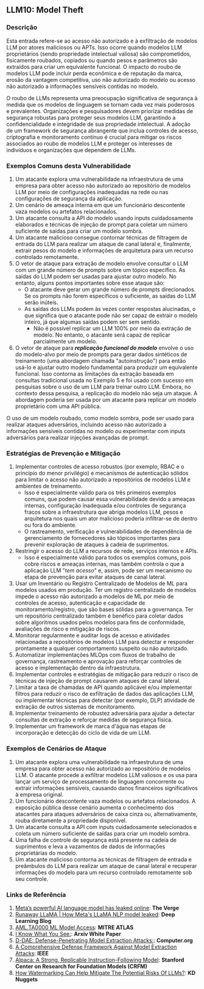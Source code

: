 ## LLM10: Model Theft

### Descrição

Esta entrada refere-se ao acesso não autorizado e à exfiltração de modelos LLM por atores maliciosos ou APTs. Isso ocorre quando modelos LLM proprietários (sendo propriedade intelectual valiosa) são comprometidos, fisicamente roubados, copiados ou quando pesos e parâmetros são extraídos para criar um equivalente funcional. O impacto do roubo de modelos LLM pode incluir perda econômica e de reputação da marca, erosão da vantagem competitiva, uso não autorizado do modelo ou acesso não autorizado a informações sensíveis contidas no modelo.

O roubo de LLMs representa uma preocupação significativa de segurança à medida que os modelos de linguagem se tornam cada vez mais poderosos e prevalentes. Organizações e pesquisadores devem priorizar medidas de segurança robustas para proteger seus modelos LLM, garantindo a confidencialidade e integridade de sua propriedade intelectual. A adoção de um framework de segurança abrangente que inclua controles de acesso, criptografia e monitoramento contínuo é crucial para mitigar os riscos associados ao roubo de modelos LLM e proteger os interesses de indivíduos e organizações que dependem de LLMs.

### Exemplos Comuns desta Vulnerabilidade

1. Um atacante explora uma vulnerabilidade na infraestrutura de uma empresa para obter acesso não autorizado ao repositório de modelos LLM por meio de configurações inadequadas na rede ou nas configurações de segurança da aplicação.
2. Um cenário de ameaça interna em que um funcionário descontente vaza modelos ou artefatos relacionados.
3. Um atacante consulta a API do modelo usando inputs cuidadosamente elaborados e técnicas de injeção de prompt para coletar um número suficiente de saídas para criar um modelo sombra.
4. Um atacante malicioso consegue contornar técnicas de filtragem de entrada do LLM para realizar um ataque de canal lateral e, finalmente, extrair pesos do modelo e informações de arquitetura para um recurso controlado remotamente.
5. O vetor de ataque para extração de modelo envolve consultar o LLM com um grande número de prompts sobre um tópico específico. As saídas do LLM podem ser usadas para ajustar outro modelo. No entanto, alguns pontos importantes sobre esse ataque são:
   - O atacante deve gerar um grande número de prompts direcionados. Se os prompts não forem específicos o suficiente, as saídas do LLM serão inúteis.
   - As saídas dos LLMs podem às vezes conter respostas alucinadas, o que significa que o atacante pode não ser capaz de extrair o modelo inteiro, já que algumas saídas podem ser sem sentido.
     - Não é possível replicar um LLM 100% por meio da extração de modelo. No entanto, o atacante será capaz de replicar parcialmente um modelo.
6. O vetor de ataque para **_replicação funcional do modelo_** envolve o uso do modelo-alvo por meio de prompts para gerar dados sintéticos de treinamento (uma abordagem chamada "autoinstrução") para então usá-lo e ajustar outro modelo fundamental para produzir um equivalente funcional. Isso contorna as limitações da extração baseada em consultas tradicional usada no Exemplo 5 e foi usado com sucesso em pesquisas sobre o uso de um LLM para treinar outro LLM. Embora, no contexto dessa pesquisa, a replicação do modelo não seja um ataque. A abordagem poderia ser usada por um atacante para replicar um modelo proprietário com uma API pública.

O uso de um modelo roubado, como modelo sombra, pode ser usado para realizar ataques adversários, incluindo acesso não autorizado a informações sensíveis contidas no modelo ou experimentar com inputs adversários para realizar injeções avançadas de prompt.

### Estratégias de Prevenção e Mitigação

1. Implementar controles de acesso robustos (por exemplo, RBAC e o princípio do menor privilégio) e mecanismos de autenticação sólidos para limitar o acesso não autorizado a repositórios de modelos LLM e ambientes de treinamento.
   - Isso é especialmente válido para os três primeiros exemplos comuns, que podem causar essa vulnerabilidade devido a ameaças internas, configuração inadequada e/ou controles de segurança fracos sobre a infraestrutura que abriga modelos LLM, pesos e arquitetura nos quais um ator malicioso poderia infiltrar-se de dentro ou fora do ambiente.
   - O rastreamento, verificação e vulnerabilidades de dependência de gerenciamento de fornecedores são tópicos importantes para prevenir exploração de ataques à cadeia de suprimentos.
2. Restringir o acesso do LLM a recursos de rede, serviços internos e APIs.
   - Isso é especialmente válido para todos os exemplos comuns, pois cobre riscos e ameaças internas, mas também controla o que a aplicação LLM "_tem acesso_" e, assim, pode ser um mecanismo ou etapa de prevenção para evitar ataques de canal lateral.
3. Usar um Inventário ou Registro Centralizado de Modelos de ML para modelos usados em produção. Ter um registro centralizado de modelos impede o acesso não autorizado a modelos de ML por meio de controles de acesso, autenticação e capacidade de monitoramento/registro, que são bases sólidas para a governança. Ter um repositório centralizado também é benéfico para coletar dados sobre algoritmos usados pelos modelos para fins de conformidade, avaliações de risco e mitigação de riscos.
4. Monitorar regularmente e auditar logs de acesso e atividades relacionadas a repositórios de modelos LLM para detectar e responder prontamente a qualquer comportamento suspeito ou não autorizado.
5. Automatizar implementações MLOps com fluxos de trabalho de governança, rastreamento e aprovação para reforçar controles de acesso e implementação dentro da infraestrutura.
6. Implementar controles e estratégias de mitigação para reduzir o risco de técnicas de injeção de prompt causarem ataques de canal lateral.
7. Limitar a taxa de chamadas de API quando aplicável e/ou implementar filtros para reduzir o risco de exfiltração de dados das aplicações LLM, ou implementar técnicas para detectar (por exemplo, DLP) atividade de extração de outros sistemas de monitoramento.
8. Implementar treinamento de robustez adversária para ajudar a detectar consultas de extração e reforçar medidas de segurança física.
9. Implementar um framework de marca d'água nas etapas de incorporação e detecção do ciclo de vida de um LLM.

### Exemplos de Cenários de Ataque

1. Um atacante explora uma vulnerabilidade na infraestrutura de uma empresa para obter acesso não autorizado ao repositório de modelos LLM. O atacante procede a exfiltrar modelos LLM valiosos e os usa para lançar um serviço de processamento de linguagem concorrente ou extrair informações sensíveis, causando danos financeiros significativos à empresa original.
2. Um funcionário descontente vaza modelos ou artefatos relacionados. A exposição pública desse cenário aumenta o conhecimento dos atacantes para ataques adversários de caixa cinza ou, alternativamente, rouba diretamente a propriedade disponível.
3. Um atacante consulta a API com inputs cuidadosamente selecionados e coleta um número suficiente de saídas para criar um modelo sombra.
4. Uma falha de controle de segurança está presente na cadeia de suprimentos e leva a vazamentos de dados de informações proprietárias do modelo.
5. Um atacante malicioso contorna as técnicas de filtragem de entrada e preâmbulos do LLM para realizar um ataque de canal lateral e recuperar informações do modelo para um recurso controlado remotamente sob seu controle.

### Links de Referência

1. [Meta’s powerful AI language model has leaked online](https://www.theverge.com/2023/3/8/23629362/meta-ai-language-model-llama-leak-online-misuse): **The Verge**
2. [Runaway LLaMA | How Meta's LLaMA NLP model leaked](https://www.deeplearning.ai/the-batch/how-metas-llama-nlp-model-leaked/): **Deep Learning Blog**
3. [AML.TA0000 ML Model Access](https://atlas.mitre.org/tactics/AML.TA0000): **MITRE ATLAS**
4. [I Know What You See:](https://arxiv.org/pdf/1803.05847.pdf): **Arxiv White Paper**
5. [D-DAE: Defense-Penetrating Model Extraction Attacks:](https://www.computer.org/csdl/proceedings-article/sp/2023/933600a432/1He7YbsiH4c): **Computer.org**
6. [A Comprehensive Defense Framework Against Model Extraction Attacks](https://ieeexplore.ieee.org/document/10080996): **IEEE**
7. [Alpaca: A Strong, Replicable Instruction-Following Model](https://crfm.stanford.edu/2023/03/13/alpaca.html): **Stanford Center on Research for Foundation Models (CRFM)**
8. [How Watermarking Can Help Mitigate The Potential Risks Of LLMs?](https://www.kdnuggets.com/2023/03/watermarking-help-mitigate-potential-risks-llms.html): **KD Nuggets**
